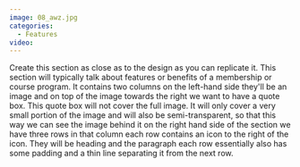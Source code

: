 ```yaml
---
image: 08_awz.jpg
categories:
  - Features
video:
---
```

Create this section as close as to the design as you can replicate it. This section will typically talk about features or benefits of a membership or course program. It contains two columns on the left-hand side they'll be an image and on top of the image towards the right we want to have a quote box. This quote box will not cover the full image. It will only cover a very small portion of the image and will also be semi-transparent, so that this way we can see the image behind it on the right hand side of the section we have three rows in that column each row contains an icon to the right of the icon. They will be heading and the paragraph each row essentially also has some padding and a thin line separating it from the next row.
